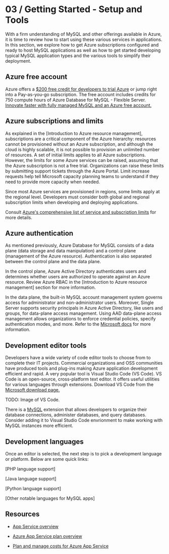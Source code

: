 # 03 / Getting Started - Setup and Tools

With a firm understanding of MySQL and other offerings available in Azure, it is time to review how to start using these various services in applications. In this section, we explore how to get Azure subscriptions configured and ready to host MySQL applications as well as how to get started developing typical MySQL application types and the various tools to simplify their deployment.

## Azure free account

Azure offers a [$200 free credit for developers to trial Azure](azure.microsoft.com/free) or jump right into a Pay-as-you-go subscription. The free account includes credits for 750 compute hours of Azure Database for MySQL - Flexible Server. [Innovate faster with fully managed MySQL and an Azure free account.](https://docs.microsoft.com/azure/mysql/flexible-server/how-to-deploy-on-azure-free-account/)

## Azure subscriptions and limits

As explained in the [Introduction to Azure resource management], subscriptions are a critical component of the Azure hierarchy: resources cannot be provisioned without an Azure subscription, and although the cloud is highly scalable, it is not possible to provision an unlimited number of resources. A set of initial limits applies to all Azure subscriptions. However, the limits for some Azure services can be raised, assuming that the Azure subscription is not a free trial. Organizations can raise these limits by submitting support tickets through the Azure Portal. Limit increase requests help tell Microsoft capacity planning teams to understand if they need to provide more capacity when needed.

Since most Azure services are provisioned in regions, some limits apply at the regional level. Developers must consider both global and regional subscription limits when developing and deploying applications.

Consult [Azure's comprehensive list of service and subscription limits](https://docs.microsoft.com/azure/azure-resource-manager/management/azure-subscription-service-limits) for more details.

## Azure authentication

As mentioned previously, Azure Database for MySQL consists of a data plane (data storage and data manipulation) and a control plane (management of the Azure resource). Authentication is also separated between the control plane and the data plane.

In the control plane, Azure Active Directory authenticates users and determines whether users are authorized to operate against an Azure resource. Review Azure RBAC in the [Introduction to Azure resource management] section for more information.

In the data plane, the built-in MySQL account management system governs access for administrator and non-administrator users. Moreover, Single Server supports security principals in Azure Active Directory, like users and groups, for data-plane access management. Using AAD data-plane access management allows organizations to enforce credential policies, specify authentication modes, and more. Refer to the [Microsoft docs](https://docs.microsoft.com/azure/mysql/concepts-azure-ad-authentication) for more information.

## Development editor tools

Developers have a wide variety of code editor tools to choose from to complete their IT projects. Commercial organizations and OSS communities have produced tools and plug-ins making Azure application development efficient and rapid. A very popular tool is Visual Studio Code (VS Code). VS Code is an open-source, cross-platform text editor. It offers useful utilities for various languages through extensions. Download VS Code from the [Microsoft download page.](https://code.visualstudio.com/download)

TODO: Image of VS Code.

There is a [MySQL](https://marketplace.visualstudio.com/items?itemName=formulahendry.vscode-mysql) extension that allows developers to organize their database connections, administer databases, and query databases. Consider adding it to Visual Studio Code envrionment to make working with MySQL instances more efficient.

## Development languages

Once an editor is selected, the next step is to pick a development language or platform. Below are some quick links:

[PHP language support]

[Java language support]

[Python language support]

[Other notable languages for MySQL apps]

## Resources

- [App Service overview](https://docs.microsoft.com/azure/app-service/overview)

- [Azure App Service plan overview](https://docs.microsoft.com/azure/app-service/overview-hosting-plans)
  
- [Plan and manage costs for Azure App Service](https://docs.microsoft.com/azure/app-service/overview-manage-costs)